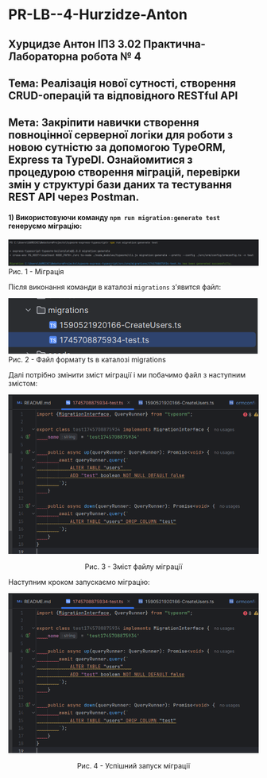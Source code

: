 # PR-LB--4-Hurzidze-Anton
## Хурцидзе Антон IПЗ 3.02 Практична-Лабораторна робота № 4

## Тема: Реалізація нової сутності, створення CRUD-операцій та відповідного RESTful API
## Мета: Закріпити навички створення повноцінної серверної логіки для роботи з новою сутністю за допомогою TypeORM, Express та TypeDI. Ознайомитися з процедурою створення міграцій, перевірки змін у структурі бази даних та тестування REST API через Postman.

#### 1) Використовуючи команду ```npm run migration:generate test``` генеруємо міграцію:

![1](https://github.com/GAMECHl/PR-LB--4-Hurzidze-Anton/blob/main/1.png)
Рис. 1 - Міграція

Після виконання команди в каталозі ```migrations``` з'явится файл:

![2](https://github.com/GAMECHl/PR-LB--4-Hurzidze-Anton/blob/main/2.png)
Рис. 2 - Файл формату ts в каталозі migrations

Далі потрібно змінити зміст міграції і ми побачимо файл з наступним змістом:

![3](https://github.com/GAMECHl/PR-LB--4-Hurzidze-Anton/blob/main/3.png)
<p align="center">
Рис. 3 - Зміст файлу міграції
</p>

Наступним кроком запускаємо міграцію:

![4](https://github.com/GAMECHl/PR-LB--4-Hurzidze-Anton/blob/main/3.png)
<p align="center">
Рис. 4 - Успішний запуск міграції </center>
</p> 


